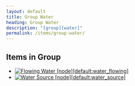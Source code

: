 ```yaml
---
layout: default
title: Group Water
heading: Group Water
description: "[group][water]"
permalink: /items/group-water/
---
```



## Items in Group

<ul class="list-items">
    <li><a href="{{site.baseurl}}/items/default-water-flowing/"><img src="{{site.baseurl}}/assets/img/items/itemcubes/default_water_flowing.png" data-toggle="tooltip" title="Flowing Water [node][default:water_flowing]"></a></li>
    <li><a href="{{site.baseurl}}/items/default-water-source/"><img src="{{site.baseurl}}/assets/img/items/itemcubes/default_water_source.png" data-toggle="tooltip" title="Water Source [node][default:water_source]"></a></li>
</ul>
